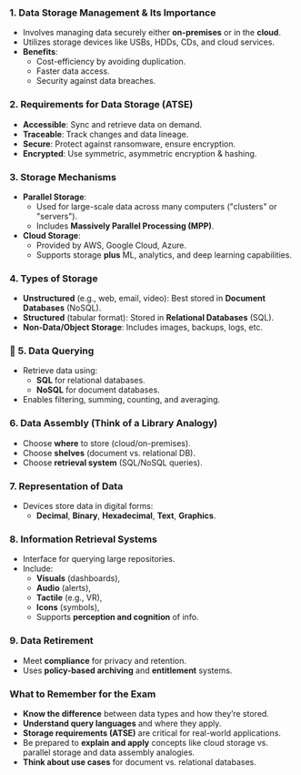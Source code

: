 ### **1. Data Storage Management & Its Importance**

- Involves managing data securely either **on-premises** or in the **cloud**.
- Utilizes storage devices like USBs, HDDs, CDs, and cloud services.    
- **Benefits**:
    - Cost-efficiency by avoiding duplication.
    - Faster data access.
    - Security against data breaches.
### **2. Requirements for Data Storage (ATSE)**

- **Accessible**: Sync and retrieve data on demand.
- **Traceable**: Track changes and data lineage.
- **Secure**: Protect against ransomware, ensure encryption.
- **Encrypted**: Use symmetric, asymmetric encryption & hashing.
### **3. Storage Mechanisms**

- **Parallel Storage**:    
    - Used for large-scale data across many computers ("clusters" or "servers").
    - Includes **Massively Parallel Processing (MPP)**.
- **Cloud Storage**:
    - Provided by AWS, Google Cloud, Azure.
    - Supports storage **plus** ML, analytics, and deep learning capabilities.
### **4. Types of Storage**

- **Unstructured** (e.g., web, email, video): Best stored in **Document Databases** (NoSQL).
- **Structured** (tabular format): Stored in **Relational Databases** (SQL).
- **Non-Data/Object Storage**: Includes images, backups, logs, etc.
### 🔎 **5. Data Querying**

- Retrieve data using:
    - **SQL** for relational databases.
    - **NoSQL** for document databases.
- Enables filtering, summing, counting, and averaging.
### **6. Data Assembly (Think of a Library Analogy)**

- Choose **where** to store (cloud/on-premises).
- Choose **shelves** (document vs. relational DB).
- Choose **retrieval system** (SQL/NoSQL queries).
### **7. Representation of Data**

- Devices store data in digital forms:
    - **Decimal**, **Binary**, **Hexadecimal**, **Text**, **Graphics**.
### **8. Information Retrieval Systems**

- Interface for querying large repositories.
- Include:
    - **Visuals** (dashboards),
    - **Audio** (alerts),
    - **Tactile** (e.g., VR),
    - **Icons** (symbols),
    - Supports **perception and cognition** of info.
### **9. Data Retirement**

- Meet **compliance** for privacy and retention.
- Uses **policy-based archiving** and **entitlement** systems.
### **What to Remember for the Exam**

- **Know the difference** between data types and how they’re stored.
- **Understand query languages** and where they apply.
- **Storage requirements (ATSE)** are critical for real-world applications.
- Be prepared to **explain and apply** concepts like cloud storage vs. parallel storage and data assembly analogies.
- **Think about use cases** for document vs. relational databases.
